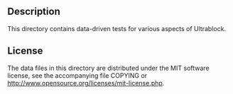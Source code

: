 Description
------------

This directory contains data-driven tests for various aspects of Ultrablock.

License
--------

The data files in this directory are distributed under the MIT software
license, see the accompanying file COPYING or
http://www.opensource.org/licenses/mit-license.php.

